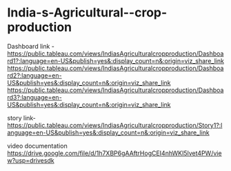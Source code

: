 # India-s-Agricultural--crop-production

Dashboard link -https://public.tableau.com/views/IndiasAgriculturalcropproduction/Dashboard1?:language=en-US&publish=yes&:display_count=n&:origin=viz_share_link
               https://public.tableau.com/views/IndiasAgriculturalcropproduction/Dashboard2?:language=en-US&publish=yes&:display_count=n&:origin=viz_share_link
               https://public.tableau.com/views/IndiasAgriculturalcropproduction/Dashboard3?:language=en-US&publish=yes&:display_count=n&:origin=viz_share_link

story link-  https://public.tableau.com/views/IndiasAgriculturalcropproduction/Story1?:language=en-US&publish=yes&:display_count=n&:origin=viz_share_link

video documentation  https://drive.google.com/file/d/1h7XBP6gAAftrHogCEI4nhWKI5lvet4PW/view?usp=drivesdk
